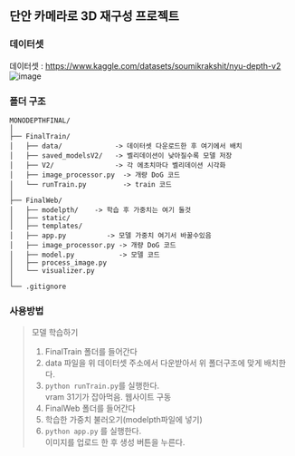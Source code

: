 ## 단안 카메라로 3D 재구성 프로젝트

### 데이터셋 
데이터셋 : https://www.kaggle.com/datasets/soumikrakshit/nyu-depth-v2
![image](https://github.com/user-attachments/assets/826f103d-4347-4dc4-b2e9-66f3009636a0)

### 폴더 구조
```
MONODEPTHFINAL/
│
├── FinalTrain/
│   ├── data/             -> 데이터셋 다운로드한 후 여기에서 배치
│   ├── saved_modelsV2/   -> 벨리데이션이 낮아질수록 모델 저장
│   ├── V2/               -> 각 에초치마다 벨리데이션 시각화
│   ├── image_processor.py  -> 개량 DoG 코드
│   └── runTrain.py         -> train 코드
│
├── FinalWeb/
│   ├── modelpth/    -> 학습 후 가중치는 여기 둘것
│   ├── static/          
│   ├── templates/
│   ├── app.py          -> 모델 가중치 여기서 바꿀수있음
│   ├── image_processor.py -> 개량 DoG 코드
│   ├── model.py           -> 모델 코드 
│   ├── process_image.py 
│   └── visualizer.py
│
└── .gitignore
```

### 사용방법
> 모델 학습하기
> 1. FinalTrain 폴더를 들어간다
> 2. data 파일을 위 데이터셋 주소에서 다운받아서 위 폴더구조에 맞게 배치한다.
> 3. ```python runTrain.py```를 실행한다.
<br> vram 31기가 잡아먹음.
> 웹사이트 구동
> 1. FinalWeb 폴더를 들어간다
> 2. 학습한 가중치 불러오기(modelpth파일에 넣기)
> 3. ```python app.py``` 를 실행한다.
<br>이미지를 업로드 한 후 생성 버튼을 누른다.
